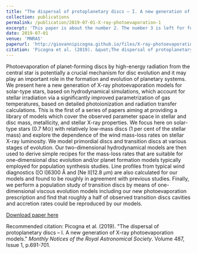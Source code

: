 ```yaml
---
title: "The dispersal of protoplanetary discs – I. A new generation of X-ray photoevaporation models"
collection: publications
permalink: /publication/2019-07-01-X-ray-photoevaporation-1
excerpt: 'This paper is about the number 2. The number 3 is left for future work.'
date: 2019-07-01
venue: 'MNRAS'
paperurl: 'http://giovannipicogna.github.io/files/X-ray-photoevaporation-1.pdf'
citation: 'Picogna et al. (2019). &quot;The dispersal of protoplanetary discs – I. A new generation of X-ray photoevaporation models.&quot; <i>Monthly Notices of the Royal Astronomical Society</i>. Volume 487, Issue 1, p.691-701.'
---
```

Photoevaporation of planet-forming discs by high-energy radiation from the central star is potentially a crucial mechanism for disc evolution and it may play an important role in the formation and evolution of planetary systems. We present here a new generation of X-ray photoevaporation models for solar-type stars, based on hydrodynamical simulations, which account for stellar irradiation via a significantly improved parametrization of gas temperatures, based on detailed photoionization and radiation transfer calculations. This is the first of a series of papers aiming at providing a library of models which cover the observed parameter space in stellar and disc mass, metallicity, and stellar X-ray properties. We focus here on solar-type stars (0.7 M⊙) with relatively low-mass discs (1 per cent of the stellar mass) and explore the dependence of the wind mass-loss rates on stellar X-ray luminosity. We model primordial discs and transition discs at various stages of evolution. Our two-dimensional hydrodynamical models are then used to derive simple recipes for the mass-loss rates that are suitable for one-dimensional disc evolution and/or planet formation models typically employed for population synthesis studies. Line profiles from typical wind diagnostics ([O I]6300 Å and [Ne II]12.8 μm) are also calculated for our models and found to be roughly in agreement with previous studies. Finally, we perform a population study of transition discs by means of one-dimensional viscous evolution models including our new photoevaporation prescription and find that roughly a half of observed transition discs cavities and accretion rates could be reproduced by our models. 

[Download paper here](http://giovannipicogna.github.io/files/X-ray-photoevaporation-1.pdf)

Recommended citation: Picogna et al. (2019). "The dispersal of protoplanetary discs – I. A new generation of X-ray photoevaporation models." <i>Monthly Notices of the Royal Astronomical Society</i>. Volume 487, Issue 1, p.691-701.